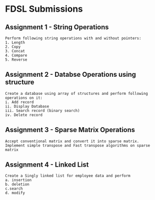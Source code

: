 # FDSL Submissions
## Assignment 1 - String Operations
    Perform following string operations with and without pointers:
    1. Length 
    2. Copy
    3. Concat 
    4. Compare 
    5. Reverse
## Assignment 2 - Databse Operations using structure
    Create a database using array of structures and perform following operations on it:
    i. Add record 
    ii. Display Database 
    iii. Search record (binary search) 
    iv. Delete record
## Assignment 3 - Sparse Matrix Operations
    Accept conventional matrix and convert it into sparse matrix. Implement simple transpose and Fast transpose algorithms on sparse matrix
## Assignment 4 - Linked List
    Create a Singly linked list for employee data and perform 
    a. insertion 
    b. deletion 
    c.search 
    d. modify

